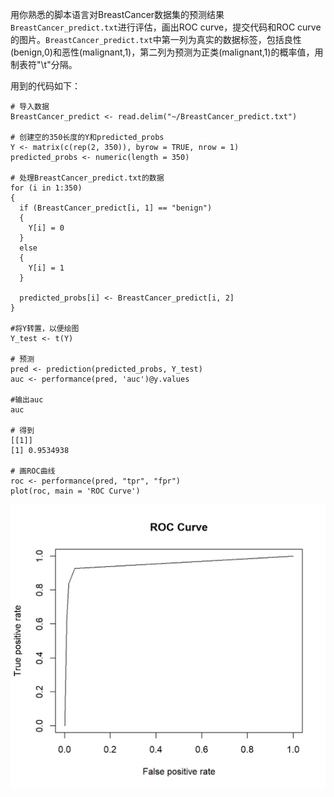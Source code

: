 用你熟悉的脚本语言对BreastCancer数据集的预测结果`BreastCancer_predict.txt`进行评估，画出ROC curve，提交代码和ROC curve的图片。`BreastCancer_predict.txt`中第一列为真实的数据标签，包括良性(benign,0)和恶性(malignant,1)，第二列为预测为正类(malignant,1)的概率值，用制表符"\t"分隔。

用到的代码如下：
```
# 导入数据
BreastCancer_predict <- read.delim("~/BreastCancer_predict.txt")

# 创建空的350长度的Y和predicted_probs
Y <- matrix(c(rep(2, 350)), byrow = TRUE, nrow = 1)
predicted_probs <- numeric(length = 350)

# 处理BreastCancer_predict.txt的数据
for (i in 1:350)
{
  if (BreastCancer_predict[i, 1] == "benign")
  {
    Y[i] = 0
  }
  else
  {
    Y[i] = 1
  }
  
  predicted_probs[i] <- BreastCancer_predict[i, 2]
}

#将Y转置，以便绘图
Y_test <- t(Y)

# 预测
pred <- prediction(predicted_probs, Y_test)
auc <- performance(pred, 'auc')@y.values

#输出auc
auc

# 得到
[[1]]
[1] 0.9534938

# 画ROC曲线
roc <- performance(pred, "tpr", "fpr")
plot(roc, main = 'ROC Curve')
```

![alt text](ROC_Curve.png)